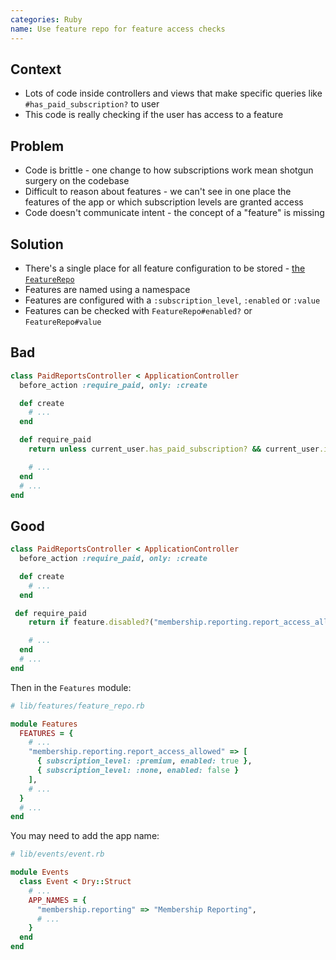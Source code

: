 ```yaml
---
categories: Ruby
name: Use feature repo for feature access checks
---
```


## Context

* Lots of code inside controllers and views that make specific queries like `#has_paid_subscription?` to user
* This code is really checking if the user has access to a feature

## Problem

* Code is brittle - one change to how subscriptions work mean shotgun surgery on the codebase
* Difficult to reason about features - we can't see in one place the features of the app or which subscription levels are granted access
* Code doesn't communicate intent - the concept of a "feature" is missing

## Solution

* There's a single place for all feature configuration to be stored - [the `FeatureRepo`](https://github.com/BiggerPockets/biggerpockets/blob/86ee130dce1a272dd5ad59689ed4226de24bac89/lib/features/feature_repo.rb#L10)
* Features are named using a namespace
* Features are configured with a `:subscription_level`, `:enabled` or `:value`
* Features can be checked with `FeatureRepo#enabled?` or `FeatureRepo#value`

## Bad

```ruby
class PaidReportsController < ApplicationController
  before_action :require_paid, only: :create

  def create
    # ...
  end

  def require_paid
    return unless current_user.has_paid_subscription? && current_user.investor?

    # ...
  end
  # ...
end
```

## Good

```ruby
class PaidReportsController < ApplicationController
  before_action :require_paid, only: :create

  def create
    # ...
  end

 def require_paid
    return if feature.disabled?("membership.reporting.report_access_allowed", user: current_user)

    # ...
  end
  # ...
end
```

Then in the `Features` module:

```ruby
# lib/features/feature_repo.rb

module Features
  FEATURES = {
    # ...
    "membership.reporting.report_access_allowed" => [
      { subscription_level: :premium, enabled: true },
      { subscription_level: :none, enabled: false }
    ],
    # ...
  }
  # ...
end
```

You may need to add the app name:

```ruby
# lib/events/event.rb

module Events
  class Event < Dry::Struct
    # ...
    APP_NAMES = {
      "membership.reporting" => "Membership Reporting",
      # ...
    }
  end
end
```
